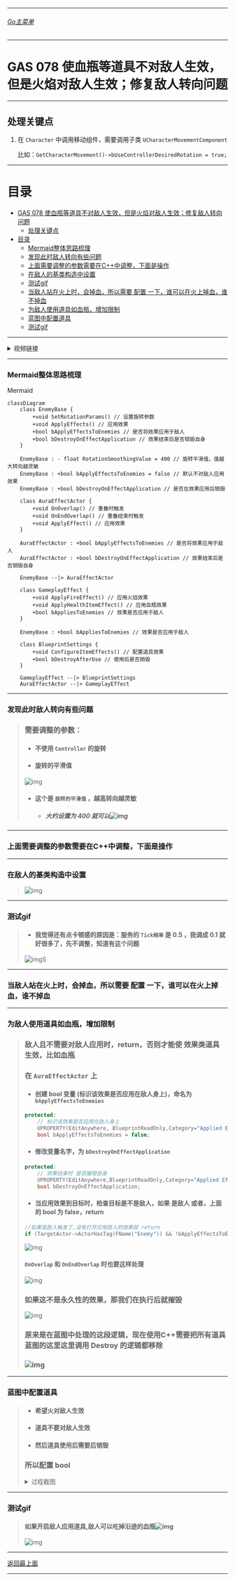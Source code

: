 ___________________________________________________________________________________________
###### [Go主菜单](../MainMenu.md)
___________________________________________________________________________________________

# GAS 078 使血瓶等道具不对敌人生效，但是火焰对敌人生效；修复敌人转向问题

___________________________________________________________________________________________

## 处理关键点

1. 在 `Character` 中调用移动组件，需要调用子类 `UCharacterMovementComponent`

   比如：`GetCharacterMovement()->bUseControllerDesiredRotation = true;`

___________________________________________________________________________________________

# 目录


- [GAS 078 使血瓶等道具不对敌人生效，但是火焰对敌人生效；修复敌人转向问题](#gas-078-使血瓶等道具不对敌人生效但是火焰对敌人生效修复敌人转向问题)
  - [处理关键点](#处理关键点)
- [目录](#目录)
    - [Mermaid整体思路梳理](#mermaid整体思路梳理)
    - [发现此时敌人转向有些问题](#发现此时敌人转向有些问题)
    - [上面需要调整的参数需要在C++中调整，下面是操作](#上面需要调整的参数需要在c中调整下面是操作)
    - [在敌人的基类构造中设置](#在敌人的基类构造中设置)
    - [测试gif](#测试gif)
    - [当敌人站在火上时，会掉血，所以需要 配置 一下，谁可以在火上掉血，谁不掉血](#当敌人站在火上时会掉血所以需要-配置-一下谁可以在火上掉血谁不掉血)
    - [为敌人使用道具如血瓶，增加限制](#为敌人使用道具如血瓶增加限制)
    - [蓝图中配置道具](#蓝图中配置道具)
    - [测试gif](#测试gif-1)



___________________________________________________________________________________________

<details>
<summary>视频链接</summary>

[6. AI and Effect Actors_哔哩哔哩_bilibili](https://www.bilibili.com/video/BV1JD421E7yC?p=166&vd_source=9e1e64122d802b4f7ab37bd325a89e6c)

------

</details>

___________________________________________________________________________________________

### Mermaid整体思路梳理

Mermaid

```mermaid
classDiagram
    class EnemyBase {
        +void SetRotationParams() // 设置旋转参数
        +void ApplyEffects() // 应用效果
        +bool bApplyEffectsToEnemies // 是否将效果应用于敌人
        +bool bDestroyOnEffectApplication // 效果结束后是否销毁自身
    }

    EnemyBase : - float RotationSmoothingValue = 400 // 旋转平滑值，值越大转向越灵敏
    EnemyBase : +bool bApplyEffectsToEnemies = false // 默认不对敌人应用效果
    EnemyBase : +bool bDestroyOnEffectApplication // 是否在效果应用后销毁

    class AuraEffectActor {
        +void OnOverlap() // 重叠时触发
        +void OnEndOverlap() // 重叠结束时触发
        +void ApplyEffect() // 应用效果
    }
    
    AuraEffectActor : +bool bApplyEffectsToEnemies // 是否将效果应用于敌人
    AuraEffectActor : +bool bDestroyOnEffectApplication // 效果结束后是否销毁自身

    EnemyBase --|> AuraEffectActor

    class GameplayEffect {
        +void ApplyFireEffect() // 应用火焰效果
        +void ApplyHealthItemEffect() // 应用血瓶效果
        +bool bAppliesToEnemies // 效果是否应用于敌人
    }
    
    EnemyBase : +bool bAppliesToEnemies // 效果是否应用于敌人

    class BlueprintSettings {
        +void ConfigureItemEffects() // 配置道具效果
        +bool bDestroyAfterUse // 使用后是否销毁
    }

    GameplayEffect --|> BlueprintSettings
    AuraEffectActor --|> GameplayEffect

```

___________________________________________________________________________________________

### 发现此时敌人转向有些问题

> ### 需要调整的参数：
>
> - #### 不使用 `Controller` 的旋转
>
> - #### 旋转的平滑值
>
>  ![img](./Image/GAS_078/1.png)
>
> - #### **这个是 `旋转的平滑值` ，越高转向越灵敏**
>
>   - ##### 大约设置为 **400** 就可以![img](./Image/GAS_078/2.png)

------

### 上面需要调整的参数需要在C++中调整，下面是操作

------

### 在敌人的基类构造中设置

> ![img](./Image/GAS_078/3.png)

------

### 测试gif

> - #### 我觉得还有点卡顿感的原因是：服务的 `Tick频率` 是 0.5 ，我调成 0.1 就好很多了，先不调整，知道有这个问题
>
> ![img](./Image/GAS_078/4.gif)S

------

### 当敌人站在火上时，会掉血，所以需要 配置 一下，谁可以在火上掉血，谁不掉血

------

### 为敌人使用道具如血瓶，增加限制

>### 敌人且不需要对敌人应用时，return，否则才能使 效果类道具 生效，比如血瓶
>
>
>
>### 在 `AuraEffectActor` 上
>
>- #### 创建 bool 变量 (标识该效果是否应用在敌人身上)，命名为 `bApplyEffectsToEnemies`
>
>  ```cpp
>  protected:
>      // 标识该效果是否应用在敌人身上
>      UPROPERTY(EditAnywhere, BlueprintReadOnly,Category="Applied Effects")
>      bool bApplyEffectsToEnemies = false;
>  ```
>
>- #### 修改变量名字，为 `bDestroyOnEffectApplication`
>
>  ```cpp
>  protected:
>      // 效果结束时 是否摧毁自身
>      UPROPERTY(EditAnywhere,BlueprintReadOnly,Category="Applied Effects")
>      bool bDestroyOnEffectApplication;
>  ```
>
>- #### 当应用效果到目标时，检查目标是不是敌人，如果 是敌人 或者，上面的 bool 为 false，return
>
>  ```cpp
>  //如果是敌人触发了,没有打开应用敌人的效果就 return
>  if (TargetActor->ActorHasTag(FName("Enemy")) && !bApplyEffectsToEnemies) return;
>  ```
>
>
>![img](./Image/GAS_078/5.png)
>
>#### `OnOverlap` 和 `OnEndOverlap` 时也要这样处理
>
>![img](./Image/GAS_078/6.png)
>
>### 如果这不是永久性的效果，那我们在执行后就摧毁
>
>![img](./Image/GAS_078/7.png)
>
>### 原来是在蓝图中处理的这段逻辑，现在使用C++需要把所有道具蓝图的这里这里调用 Destroy 的逻辑都移除
>
>### ![img](./Image/GAS_078/8.png)

------

### 蓝图中配置道具

>-  #### **希望火对敌人生效**
>
>-  #### **道具不要对敌人生效**
>
>-  #### **然后道具使用后需要后销毁**
>
> ### 所以配置 bool
>
> <details>
> <summary>过程截图</summary>
>
> >- ### 火场的GE![img](./Image/GAS_078/9.png)
> >
> >- ### 一次性和持续时间类 GE![img](./Image/GAS_078/10.png)
>
> ------
>
> </details>

------

### 测试gif

> #### 如果开启敌人应用道具,敌人可以吃掉沿途的血瓶![img](./Image/GAS_078/11.png)
>
> ![img](./Image/GAS_078/12.gif)


___________________________________________________________________________________________

[返回最上面](#Go主菜单)

___________________________________________________________________________________________